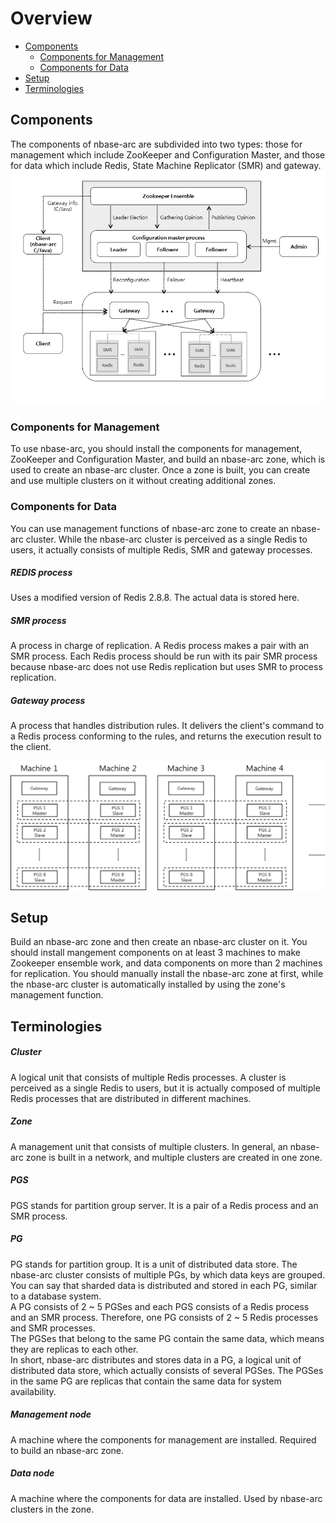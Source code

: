 # Overview
* [Components](#components)
  * [Components for Management](#components-for-management)
  * [Components for Data](#components-for-data)
* [Setup](#setup)
* [Terminologies](#terminologies)

##	Components
The components of nbase-arc are subdivided into two types: those for management which include ZooKeeper 
and Configuration Master, and those for data which include Redis, State Machine Replicator (SMR) and gateway.
![ZoneConfiguration](../images/overview.png)

### Components for Management
To use nbase-arc, you should install the components for management, ZooKeeper and Configuration Master, 
and build an nbase-arc zone, which is used to create an nbase-arc cluster. Once a zone is built, 
you can create and use multiple clusters on it without creating additional zones.

### Components for Data
You can use management functions of nbase-arc zone to create an nbase-arc cluster. 
While the nbase-arc cluster is perceived as a single Redis to users, 
it actually consists of multiple Redis, SMR and gateway processes. 

##### REDIS process
Uses a modified version of Redis 2.8.8. The actual data is stored here.

##### SMR process
A process in charge of replication. A Redis process makes a pair with an SMR process. Each Redis process should be run with its pair SMR process because nbase-arc does not use Redis replication but uses SMR to process replication.

##### Gateway process
A process that handles distribution rules. It delivers the client's command to a Redis process conforming to the rules, and returns the execution result to the client.

![ClusterConfiguration](../images/admin/ClusterConfiguration.png)

## Setup
Build an nbase-arc zone and then create an nbase-arc cluster on it.
You should install mangement components on at least 3 machines to make Zookeeper ensemble work, and data components on more than 2 machines for replication.
You should manually install the nbase-arc zone at first, while the nbase-arc cluster is automatically installed by using the zone's management function. 

## Terminologies

##### Cluster
A logical unit that consists of multiple Redis processes. A cluster is perceived as a single Redis to users, but it is actually composed of multiple Redis processes that are distributed in different machines.

##### Zone
A management unit that consists of multiple clusters. In general, an nbase-arc zone is built in a network, and multiple clusters are created in one zone.

##### PGS
PGS stands for partition group server. It is a pair of a Redis process and an SMR process.

##### PG
PG stands for partition group. It is a unit of distributed data store. The nbase-arc cluster consists of multiple PGs, by which data keys are grouped. You can say that sharded data is distributed and stored in each PG, similar to a database system.  
A PG consists of 2 ~ 5 PGSes and each PGS consists of a Redis process and an SMR process. Therefore, one PG consists of 2 ~ 5 Redis processes and SMR processes.  
The PGSes that belong to the same PG contain the same data, which means they are replicas to each other.  
In short, nbase-arc distributes and stores data in a PG, a logical unit of distributed data store, which actually consists of several PGSes. The PGSes in the same PG are replicas that contain the same data for system availability.

##### Management node
A machine where the components for management are installed. Required to build an nbase-arc zone.

##### Data node
A machine where the components for data are installed. Used by nbase-arc clusters in the zone.
